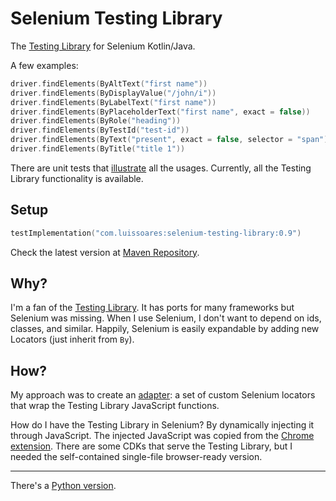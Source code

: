 # Selenium Testing Library

The [Testing Library](http://testing-library.com/) for Selenium Kotlin/Java.

A few examples:

```kotlin
driver.findElements(ByAltText("first name"))
driver.findElements(ByDisplayValue("/john/i"))
driver.findElements(ByLabelText("first name"))
driver.findElements(ByPlaceholderText("first name", exact = false))
driver.findElements(ByRole("heading"))
driver.findElements(ByTestId("test-id"))
driver.findElements(ByText("present", exact = false, selector = "span"))
driver.findElements(ByTitle("title 1"))
```

There are unit tests that [illustrate](https://medium.com/codex/towards-self-documenting-code-371364bdccbb)
all the usages. Currently, all the Testing Library functionality is available.

## Setup

````kotlin
testImplementation("com.luissoares:selenium-testing-library:0.9")
````

Check the latest version at [Maven Repository](https://mvnrepository.com/).

## Why?

I'm a fan of the [Testing Library](http://testing-library.com/).
It has ports for many frameworks but Selenium was missing.
When I use Selenium, I don't want to depend on ids, classes, and similar.
Happily, Selenium is easily expandable by adding new Locators (just inherit from `By`).

## How?

My approach was to create an [adapter](https://en.wikipedia.org/wiki/Adapter_pattern):
a set of custom Selenium locators that wrap the Testing Library JavaScript functions.

How do I have the Testing Library in Selenium? By dynamically injecting it through JavaScript.
The injected JavaScript was copied from the
[Chrome extension](https://chrome.google.com/webstore/detail/testing-playground/hejbmebodbijjdhflfknehhcgaklhano).
There are some CDKs that serve the Testing Library, but I needed the self-contained single-file browser-ready version.

---
There's a [Python version](https://github.com/anze3db/selenium-testing-library).
